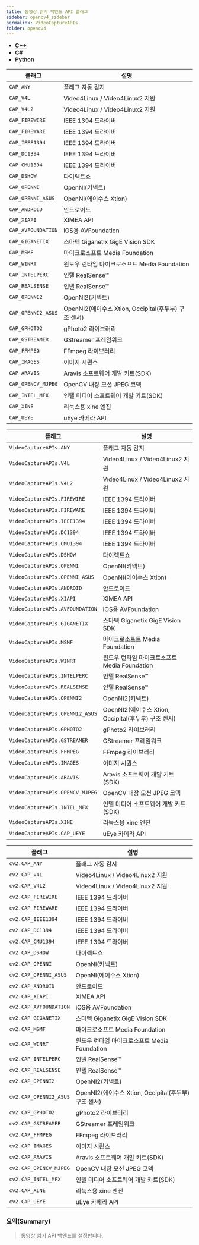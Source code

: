 ```yaml
---
title: 동영상 읽기 백엔드 API 플래그
sidebar: opencv4_sidebar
permalink: VideoCaptureAPIs
folder: opencv4
---
```


<ul id="profileTabs" class="nav nav-tabs">
    <li class="active"><a class="noCrossRef" href="#L1" data-toggle="tab" style="width: 100px; text-align: center; font-weight: 600; font-size: 15px;">C++</a></li>
    <li><a class="noCrossRef" href="#L2" data-toggle="tab" style="width: 100px; text-align: center; font-weight: 600; font-size: 15px;">C#</a></li>
    <li><a class="noCrossRef" href="#L3" data-toggle="tab" style="width: 100px; text-align: center; font-weight: 600; font-size: 15px;">Python</a></li>
</ul>

<div class="tab-content">
<div role="tabpanel" class="tab-pane active" id="L1" markdown="1">

| 플래그             | 설명                                                             |
| ----------------- | ---------------------------------------------------------------- | 
| `CAP_ANY` | 플래그 자동 감지 |
| `CAP_V4L` | Video4Linux / Video4Linux2 지원 |
| `CAP_V4L2` | Video4Linux / Video4Linux2 지원 |
| `CAP_FIREWIRE` | IEEE 1394 드라이버 |
| `CAP_FIREWARE` | IEEE 1394 드라이버 |
| `CAP_IEEE1394` | IEEE 1394 드라이버 |
| `CAP_DC1394` | IEEE 1394 드라이버 |
| `CAP_CMU1394` | IEEE 1394 드라이버 |
| `CAP_DSHOW` | 다이렉트쇼 |
| `CAP_OPENNI` | OpenNI(키넥트) |
| `CAP_OPENNI_ASUS` | OpenNI(에이수스 Xtion) |
| `CAP_ANDROID` | 안드로이드 |
| `CAP_XIAPI` | XIMEA API |
| `CAP_AVFOUNDATION` | iOS용 AVFoundation |
| `CAP_GIGANETIX` | 스마텍 Giganetix GigE Vision SDK |
| `CAP_MSMF` | 마이크로소프트 Media Foundation |
| `CAP_WINRT` | 윈도우 런타임 마이크로소프트 Media Foundation |
| `CAP_INTELPERC` | 인텔 RealSense™ |
| `CAP_REALSENSE` | 인텔 RealSense™ |
| `CAP_OPENNI2` | OpenNI2(키넥트) |
| `CAP_OPENNI2_ASUS` | OpenNI2(에이수스 Xtion, Occipital(후두부) 구조 센서) |
| `CAP_GPHOTO2` | gPhoto2 라이브러리 |
| `CAP_GSTREAMER` | GStreamer 프레임워크 |
| `CAP_FFMPEG` | FFmpeg 라이브러리 |
| `CAP_IMAGES` | 이미지 시퀀스 |
| `CAP_ARAVIS` | Aravis 소프트웨어 개발 키트(SDK) |
| `CAP_OPENCV_MJPEG` | OpenCV 내장 모션 JPEG 코덱 |
| `CAP_INTEL_MFX` | 인텔 미디어 소프트웨어 개발 키트(SDK) |
| `CAP_XINE` | 리눅스용 xine 엔진 |
| `CAP_UEYE` | uEye 카메라 API |

</div>

<div role="tabpanel" class="tab-pane" id="L2" markdown="1">

| 플래그             | 설명                                                             |
| ----------------- | ---------------------------------------------------------------- | 
| `VideoCaptureAPIs.ANY` | 플래그 자동 감지 |
| `VideoCaptureAPIs.V4L` | Video4Linux / Video4Linux2 지원 |
| `VideoCaptureAPIs.V4L2` | Video4Linux / Video4Linux2 지원 |
| `VideoCaptureAPIs.FIREWIRE` | IEEE 1394 드라이버 |
| `VideoCaptureAPIs.FIREWARE` | IEEE 1394 드라이버 |
| `VideoCaptureAPIs.IEEE1394` | IEEE 1394 드라이버 |
| `VideoCaptureAPIs.DC1394` | IEEE 1394 드라이버 |
| `VideoCaptureAPIs.CMU1394` | IEEE 1394 드라이버 |
| `VideoCaptureAPIs.DSHOW` | 다이렉트쇼 |
| `VideoCaptureAPIs.OPENNI` | OpenNI(키넥트) |
| `VideoCaptureAPIs.OPENNI_ASUS` | OpenNI(에이수스 Xtion) |
| `VideoCaptureAPIs.ANDROID` | 안드로이드 |
| `VideoCaptureAPIs.XIAPI` | XIMEA API |
| `VideoCaptureAPIs.AVFOUNDATION` | iOS용 AVFoundation |
| `VideoCaptureAPIs.GIGANETIX` | 스마텍 Giganetix GigE Vision SDK |
| `VideoCaptureAPIs.MSMF` | 마이크로소프트 Media Foundation |
| `VideoCaptureAPIs.WINRT` | 윈도우 런타임 마이크로소프트 Media Foundation |
| `VideoCaptureAPIs.INTELPERC` | 인텔 RealSense™ |
| `VideoCaptureAPIs.REALSENSE` | 인텔 RealSense™ |
| `VideoCaptureAPIs.OPENNI2` | OpenNI2(키넥트) |
| `VideoCaptureAPIs.OPENNI2_ASUS` | OpenNI2(에이수스 Xtion, Occipital(후두부) 구조 센서) |
| `VideoCaptureAPIs.GPHOTO2` | gPhoto2 라이브러리 |
| `VideoCaptureAPIs.GSTREAMER` | GStreamer 프레임워크 |
| `VideoCaptureAPIs.FFMPEG` | FFmpeg 라이브러리 |
| `VideoCaptureAPIs.IMAGES` | 이미지 시퀀스 |
| `VideoCaptureAPIs.ARAVIS` | Aravis 소프트웨어 개발 키트(SDK) |
| `VideoCaptureAPIs.OPENCV_MJPEG` | OpenCV 내장 모션 JPEG 코덱 |
| `VideoCaptureAPIs.INTEL_MFX` | 인텔 미디어 소프트웨어 개발 키트(SDK) |
| `VideoCaptureAPIs.XINE` | 리눅스용 xine 엔진 |
| `VideoCaptureAPIs.CAP_UEYE` | uEye 카메라 API |

</div>

<div role="tabpanel" class="tab-pane" id="L3" markdown="1">

| 플래그             | 설명                                                             |
| ----------------- | ---------------------------------------------------------------- | 
| `cv2.CAP_ANY` | 플래그 자동 감지 |
| `cv2.CAP_V4L` | Video4Linux / Video4Linux2 지원 |
| `cv2.CAP_V4L2` | Video4Linux / Video4Linux2 지원 |
| `cv2.CAP_FIREWIRE` | IEEE 1394 드라이버 |
| `cv2.CAP_FIREWARE` | IEEE 1394 드라이버 |
| `cv2.CAP_IEEE1394` | IEEE 1394 드라이버 |
| `cv2.CAP_DC1394` | IEEE 1394 드라이버 |
| `cv2.CAP_CMU1394` | IEEE 1394 드라이버 |
| `cv2.CAP_DSHOW` | 다이렉트쇼 |
| `cv2.CAP_OPENNI` | OpenNI(키넥트) |
| `cv2.CAP_OPENNI_ASUS` | OpenNI(에이수스 Xtion) |
| `cv2.CAP_ANDROID` | 안드로이드 |
| `cv2.CAP_XIAPI` | XIMEA API |
| `cv2.CAP_AVFOUNDATION` | iOS용 AVFoundation |
| `cv2.CAP_GIGANETIX` | 스마텍 Giganetix GigE Vision SDK |
| `cv2.CAP_MSMF` | 마이크로소프트 Media Foundation |
| `cv2.CAP_WINRT` | 윈도우 런타임 마이크로소프트 Media Foundation |
| `cv2.CAP_INTELPERC` | 인텔 RealSense™ |
| `cv2.CAP_REALSENSE` | 인텔 RealSense™ |
| `cv2.CAP_OPENNI2` | OpenNI2(키넥트) |
| `cv2.CAP_OPENNI2_ASUS` | OpenNI2(에이수스 Xtion, Occipital(후두부) 구조 센서) |
| `cv2.CAP_GPHOTO2` | gPhoto2 라이브러리 |
| `cv2.CAP_GSTREAMER` | GStreamer 프레임워크 |
| `cv2.CAP_FFMPEG` | FFmpeg 라이브러리 |
| `cv2.CAP_IMAGES` | 이미지 시퀀스 |
| `cv2.CAP_ARAVIS` | Aravis 소프트웨어 개발 키트(SDK) |
| `cv2.CAP_OPENCV_MJPEG` | OpenCV 내장 모션 JPEG 코덱 |
| `cv2.CAP_INTEL_MFX` | 인텔 미디어 소프트웨어 개발 키트(SDK) |
| `cv2.CAP_XINE` | 리눅스용 xine 엔진 |
| `cv2.CAP_UEYE` | uEye 카메라 API |

</div>
</div>

### 요약(Summary)

> 동영상 읽기 API 백엔드를 설정합니다.